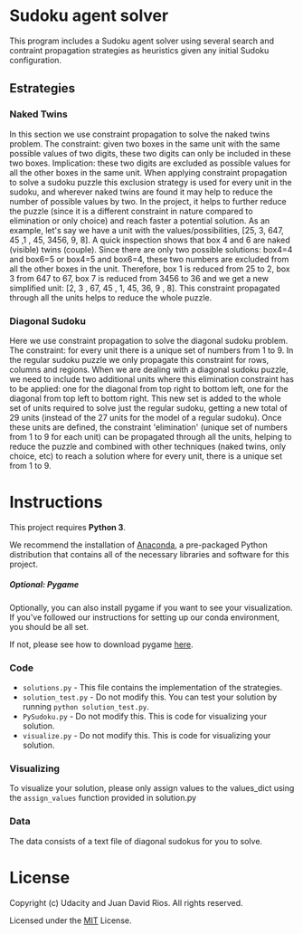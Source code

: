 # Sudoku agent solver

This program includes a Sudoku agent solver using several search and contraint propagation strategies as heuristics given any initial Sudoku configuration.

## Estrategies

### Naked Twins

In this section we use constraint propagation to solve the naked twins problem. The constraint: given two boxes in the same unit with the same possible values of two digits, these two digits can only be included in these two boxes. 
Implication: these two digits are excluded as possible values for all the other boxes in the same unit.
When applying constraint propagation to solve a sudoku puzzle this exclusion strategy is used for every unit in the sudoku, and wherever
naked twins are found it may help to reduce the number of possible values by two. In the project, it helps to further reduce the
puzzle (since it is a different constraint in nature compared to elimination or only choice) and reach faster a potential solution.
As an example, let's say we have a unit with the values/possibilities, [25, 3, 647, 45 ,1 , 45, 3456, 9, 8]. A quick inspection shows
that box 4 and 6 are naked (visible) twins (couple). Since there are only two possible solutions: box4=4 and box6=5 or box4=5 and box6=4,
these two numbers are excluded from all the other boxes in the unit. Therefore, box 1 is reduced from 25 to 2, box 3 from 647 to 67,
box 7 is reduced from 3456 to 36 and we get a new simplified unit: [2, 3 , 67, 45 , 1, 45, 36, 9 , 8]. This constraint propagated
through all the units helps to reduce the whole puzzle.

### Diagonal Sudoku

Here we use constraint propagation to solve the diagonal sudoku problem. The constraint: for every unit there is a unique set of numbers from 1 to 9. In the regular sudoku puzzle we only propagate this constraint for rows, columns and regions. When we are dealing with a diagonal sudoku puzzle, we need to include two additional units where this elimination constraint has to be applied: one for the diagonal from top right to bottom left, one for the diagonal from top left to bottom right. This new set is added to the whole set of units required to solve just the
regular sudoku, getting a new total of 29 units (instead of the 27 units for the model of a regular sudoku). Once these units are
defined, the constraint 'elimination' (unique set of numbers from 1 to 9 for each unit) can be propagated through all the units, helping
to reduce the puzzle and combined with other techniques (naked twins, only choice, etc) to reach a solution where for every unit,
there is a unique set from 1 to 9.

# Instructions

This project requires **Python 3**.

We recommend the installation of [Anaconda](https://www.continuum.io/downloads), a pre-packaged Python distribution that contains all of the necessary libraries and software for this project. 

##### Optional: Pygame

Optionally, you can also install pygame if you want to see your visualization. If you've followed our instructions for setting up our conda environment, you should be all set.

If not, please see how to download pygame [here](http://www.pygame.org/download.shtml).

### Code

* `solutions.py` - This file contains the implementation of the strategies.
* `solution_test.py` - Do not modify this. You can test your solution by running `python solution_test.py`.
* `PySudoku.py` - Do not modify this. This is code for visualizing your solution.
* `visualize.py` - Do not modify this. This is code for visualizing your solution.

### Visualizing

To visualize your solution, please only assign values to the values_dict using the ```assign_values``` function provided in solution.py

### Data

The data consists of a text file of diagonal sudokus for you to solve.

# License

Copyright (c) Udacity and Juan David Rios. All rights reserved.

Licensed under the [MIT](https://github.com/juandarr/Sudoku-solver/blob/master/LICENSE) License.